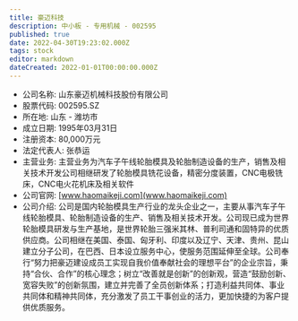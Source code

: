 ```yaml
---
title: 豪迈科技
description: 中小板 - 专用机械 - 002595
published: true
date: 2022-04-30T19:23:02.000Z
tags: stock
editor: markdown
dateCreated: 2022-01-01T00:00:00.000Z
---
```


- 公司名称: 山东豪迈机械科技股份有限公司
- 股票代码: 002595.SZ
- 所在地: 山东 - 潍坊市
- 成立日期: 1995年03月31日
- 注册资本: 80,000万元
- 法定代表人: 张恭运
- 主营业务: 主营业务为汽车子午线轮胎模具及轮胎制造设备的生产，销售及相关技术开发公司相继研发了轮胎模具铣花设备，精密分度装置，CNC电极铣床，CNC电火花机床及相关软件
- 公司官网: [www.haomaikeji.com](www.haomaikeji.com)
- 公司介绍: 公司是国内轮胎模具生产行业的龙头企业之一，主要从事汽车子午线轮胎模具、轮胎制造设备的生产、销售及相关技术开发。公司现已成为世界轮胎模具研发与生产基地，是世界轮胎三强米其林、普利司通和固特异的优质供应商。公司相继在美国、泰国、匈牙利、印度以及辽宁、天津、贵州、昆山建立分子公司，在巴西、日本设立服务中心，使服务范围延伸至全球。公司奉行“努力把豪迈建设成员工实现自我价值奉献社会的理想平台”的企业宗旨，秉持“合伙、合作”的核心理念；树立“改善就是创新”的创新观，营造“鼓励创新、宽容失败”的创新氛围，建立并完善了全员创新体系；打造利益共同体、事业共同体和精神共同体，充分激发了员工干事创业的活力，更加快捷的为客户提供优质服务。


